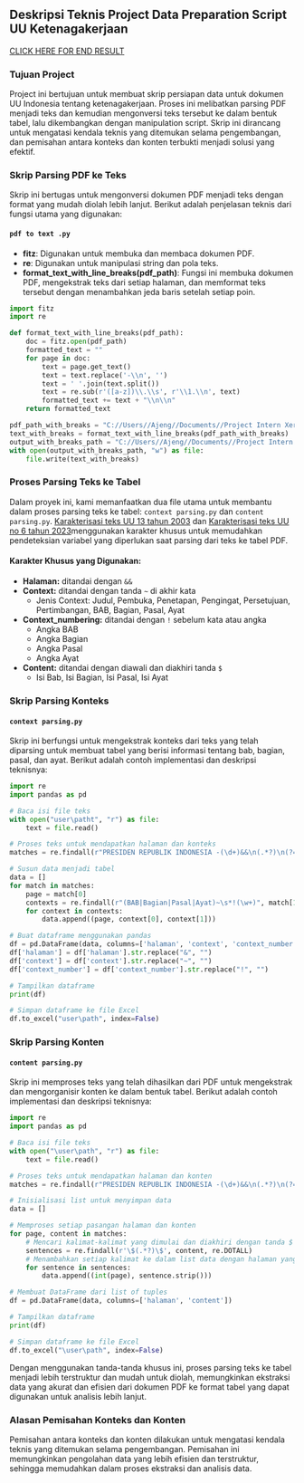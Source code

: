 ## Deskripsi Teknis Project Data Preparation Script UU Ketenagakerjaan

[CLICK HERE FOR END RESULT]()
### Tujuan Project
Project ini bertujuan untuk membuat skrip persiapan data untuk dokumen UU Indonesia tentang ketenagakerjaan. Proses ini melibatkan parsing PDF menjadi teks dan kemudian mengonversi teks tersebut ke dalam bentuk tabel, lalu dikembangkan dengan manipulation script. Skrip ini dirancang untuk mengatasi kendala teknis yang ditemukan selama pengembangan, dan pemisahan antara konteks dan konten terbukti menjadi solusi yang efektif.

### Skrip Parsing PDF ke Teks
Skrip ini bertugas untuk mengonversi dokumen PDF menjadi teks dengan format yang mudah diolah lebih lanjut. Berikut adalah penjelasan teknis dari fungsi utama yang digunakan:

#### `pdf to text .py`
- **fitz**: Digunakan untuk membuka dan membaca dokumen PDF.
- **re**: Digunakan untuk manipulasi string dan pola teks.
- **format_text_with_line_breaks(pdf_path)**: Fungsi ini membuka dokumen PDF, mengekstrak teks dari setiap halaman, dan memformat teks tersebut dengan menambahkan jeda baris setelah setiap poin.

```python
import fitz 
import re

def format_text_with_line_breaks(pdf_path):
    doc = fitz.open(pdf_path)
    formatted_text = ""
    for page in doc:
        text = page.get_text()
        text = text.replace('-\\n', '')  
        text = ' '.join(text.split()) 
        text = re.sub(r'([a-z])\\.\\s', r'\\1.\\n', text)  
        formatted_text += text + "\\n\\n"
    return formatted_text

pdf_path_with_breaks = "C://Users//Ajeng//Documents//Project Intern Xeratic//UU Nomor 13 Tahun 2003.pdf"
text_with_breaks = format_text_with_line_breaks(pdf_path_with_breaks)
output_with_breaks_path = "C://Users//Ajeng//Documents//Project Intern Xeratic//output script uud no 13.txt"
with open(output_with_breaks_path, "w") as file:
    file.write(text_with_breaks)

```

### Proses Parsing Teks ke Tabel

Dalam proyek ini, kami memanfaatkan dua file utama untuk membantu dalam proses parsing teks ke tabel: `context parsing.py` dan `content parsing.py`. [Karakterisasi teks UU 13 tahun 2003](https://github.com/jfzr99/Intern-Project/blob/main/Full%20Project%20Repository/uu_nomor_13_tahun_2003_karakter.txt) dan [Karakterisasi teks UU no 6 tahun 2023](https://github.com/jfzr99/Intern-Project/blob/main/Full%20Project%20Repository/uu_nomor_6_thn_2023_karakter1.txt)menggunakan karakter khusus untuk memudahkan pendeteksian variabel yang diperlukan saat parsing dari teks ke tabel PDF.

#### Karakter Khusus yang Digunakan:
- **Halaman:** ditandai dengan `&&`
- **Context:** ditandai dengan tanda `~` di akhir kata
  - Jenis Context: Judul, Pembuka, Penetapan, Pengingat, Persetujuan, Pertimbangan, BAB, Bagian, Pasal, Ayat
- **Context_numbering:** ditandai dengan `!` sebelum kata atau angka
  - Angka BAB
  - Angka Bagian
  - Angka Pasal
  - Angka Ayat
- **Content:** ditandai dengan diawali dan diakhiri tanda `$`
  - Isi Bab, Isi Bagian, Isi Pasal, Isi Ayat

### Skrip Parsing Konteks
#### `context parsing.py`
Skrip ini berfungsi untuk mengekstrak konteks dari teks yang telah diparsing untuk membuat tabel yang berisi informasi tentang bab, bagian, pasal, dan ayat. Berikut adalah contoh implementasi dan deskripsi teknisnya:

```python
import re
import pandas as pd

# Baca isi file teks
with open("user\patht", "r") as file:
    text = file.read()

# Proses teks untuk mendapatkan halaman dan konteks
matches = re.findall(r"PRESIDEN REPUBLIK INDONESIA -(\d+)&&\n(.*?)\n(?=PRESIDEN REPUBLIK INDONESIA|\Z)", text, re.DOTALL)

# Susun data menjadi tabel
data = []
for match in matches:
    page = match[0]
    contexts = re.findall(r"(BAB|Bagian|Pasal|Ayat)~\s*!(\w+)", match[1])
    for context in contexts:
        data.append((page, context[0], context[1]))

# Buat dataframe menggunakan pandas
df = pd.DataFrame(data, columns=['halaman', 'context', 'context_number'])
df['halaman'] = df['halaman'].str.replace("&", "")
df['context'] = df['context'].str.replace("~", "")
df['context_number'] = df['context_number'].str.replace("!", "")

# Tampilkan dataframe
print(df)

# Simpan dataframe ke file Excel
df.to_excel("user\path", index=False)
```

### Skrip Parsing Konten
#### `content parsing.py`
Skrip ini memproses teks yang telah dihasilkan dari PDF untuk mengekstrak dan mengorganisir konten ke dalam bentuk tabel. Berikut adalah contoh implementasi dan deskripsi teknisnya:

```python
import re
import pandas as pd

# Baca isi file teks
with open("\user\path", "r") as file:
    text = file.read()

# Proses teks untuk mendapatkan halaman dan konten
matches = re.findall(r"PRESIDEN REPUBLIK INDONESIA -(\d+)&&\n(.*?)\n(?=PRESIDEN REPUBLIK INDONESIA|\Z)", text, re.DOTALL)

# Inisialisasi list untuk menyimpan data
data = []

# Memproses setiap pasangan halaman dan konten
for page, content in matches:
    # Mencari kalimat-kalimat yang dimulai dan diakhiri dengan tanda $
    sentences = re.findall(r'\$(.*?)\$', content, re.DOTALL)
    # Menambahkan setiap kalimat ke dalam list data dengan halaman yang sesuai
    for sentence in sentences:
        data.append((int(page), sentence.strip()))

# Membuat DataFrame dari list of tuples
df = pd.DataFrame(data, columns=['halaman', 'content'])

# Tampilkan dataframe
print(df)

# Simpan dataframe ke file Excel
df.to_excel("\user\path", index=False)
```

Dengan menggunakan tanda-tanda khusus ini, proses parsing teks ke tabel menjadi lebih terstruktur dan mudah untuk diolah, memungkinkan ekstraksi data yang akurat dan efisien dari dokumen PDF ke format tabel yang dapat digunakan untuk analisis lebih lanjut.
### Alasan Pemisahan Konteks dan Konten
Pemisahan antara konteks dan konten dilakukan untuk mengatasi kendala teknis yang ditemukan selama pengembangan. Pemisahan ini memungkinkan pengolahan data yang lebih efisien dan terstruktur, sehingga memudahkan dalam proses ekstraksi dan analisis data.

